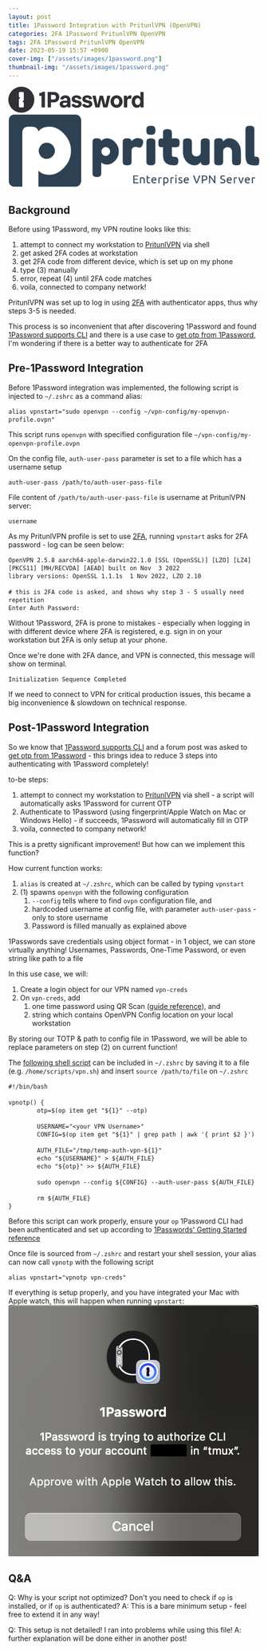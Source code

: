 ```yaml
---
layout: post
title: 1Password Integration with PritunlVPN (OpenVPN)
categories: 2FA 1Password PritunlVPN OpenVPN
tags: 2FA 1Password PritunlVPN OpenVPN
date: 2023-05-19 15:57 +0900
cover-img: ["/assets/images/1password.png"]
thumbnail-img: "/assets/images/1password.png"
---
```

![1Password](/assets/images/1password.png) ![PritunlVPN](/assets/images/pritunlvpn.png)

## Background

Before using 1Password, my VPN routine looks like this:
1. attempt to connect my workstation to [PritunlVPN](https://pritunl.com/) via shell
2. get asked 2FA codes at workstation
3. get 2FA code from different device, which is set up on my phone
4. type (3) manually 
5. error, repeat (4) until 2FA code matches
6. voila, connected to company network!

PritunlVPN was set up to log in using [2FA](https://docs.pritunl.com/docs/two-step-authentication) with authenticator apps, thus why steps 3-5 is needed. 

This process is so inconvenient that after discovering 1Password and found [1Password supports CLI](https://1password.com/downloads/command-line/) and there is a use case to [get otp from 1Password](https://1password.community/discussion/102228/how-do-i-retrieve-an-otp-token-value-via-1password-cli), I'm wondering if there is a better way to authenticate for 2FA

## Pre-1Password Integration

Before 1Password integration was implemented, the following script is injected to `~/.zshrc` as a command alias:

```
alias vpnstart="sudo openvpn --config ~/vpn-config/my-openvpn-profile.ovpn"
```

This script runs `openvpn` with specified configuration file `~/vpn-config/my-openvpn-profile.ovpn`

On the config file, `auth-user-pass` parameter is set to a file which has a username setup

```
auth-user-pass /path/to/auth-user-pass-file
```

File content of `/path/to/auth-user-pass-file` is username at PritunlVPN server:

```
username
```

As my PritunlVPN profile is set to use [2FA](https://docs.pritunl.com/docs/two-step-authentication), running `vpnstart` asks for 2FA password - log can be seen below: 

```
OpenVPN 2.5.8 aarch64-apple-darwin22.1.0 [SSL (OpenSSL)] [LZO] [LZ4] [PKCS11] [MH/RECVDA] [AEAD] built on Nov  3 2022
library versions: OpenSSL 1.1.1s  1 Nov 2022, LZO 2.10

# this is 2FA code is asked, and shows why step 3 - 5 usually need repetition
Enter Auth Password:
```

Without 1Password, 2FA is prone to mistakes - especially when logging in with different device where 2FA is registered, e.g. sign in on your workstation but 2FA is only setup at your phone.

Once we're done with 2FA dance, and VPN is connected, this message will show on terminal.
```
Initialization Sequence Completed
```

If we need to connect to VPN for critical production issues, this became a big inconvenience & slowdown on technical response.

## Post-1Password Integration

So we know that [1Password supports CLI](https://1password.com/downloads/command-line/) and a forum post was asked to [get otp from 1Password](https://1password.community/discussion/102228/how-do-i-retrieve-an-otp-token-value-via-1password-cli) - this brings idea to reduce 3 steps into authenticating with 1Password completely!

to-be steps:
1. attempt to connect my workstation to [PritunlVPN](https://pritunl.com/) via shell - a script will automatically asks 1Password for current OTP
2. Authenticate to 1Password (using fingerprint/Apple Watch on Mac or Windows Hello) - if succeeds, 1Password will automatically fill in OTP
3. voila, connected to company network!

This is a pretty significant improvement! But how can we implement this function?

How current function works:
1. `alias` is created at `~/.zshrc`, which can be called by typing `vpnstart`
2. (1) spawns `openvpn` with the following configuration
    1. `--config` tells where to find `ovpn` configuration file, and
    2. hardcoded username at config file, with parameter `auth-user-pass` - only to store username
    3. Password is filled manually as explained above

1Passwords save credentials using object format - in 1 object, we can store virtually anything! Usernames, Passwords, One-Time Password, or even string like path to a file

In this use case, we will:
1. Create a login object for our VPN named `vpn-creds`
2. On `vpn-creds`, add 
    1. one time password using QR Scan ([guide reference](https://docs.getvymo.com/en/latest/topics/how_to_setup_VPNand2FA/)), and 
    2. string which contains OpenVPN Config location on your local workstation

By storing our TOTP & path to config file in 1Password, we will be able to replace parameters on step (2) on current function!

The [following shell script](https://github.com/ChrHan/personal-scripts/blob/main/vpn-otp.sh) can be included in `~/.zshrc` by saving it to a file (e.g. `/home/scripts/vpn.sh`) and insert `source /path/to/file` on `~/.zshrc`
```
#!/bin/bash

vpnotp() {
        otp=$(op item get "${1}" --otp)

        USERNAME="<your VPN Username>"
        CONFIG=$(op item get "${1}" | grep path | awk '{ print $2 }')

        AUTH_FILE="/tmp/temp-auth-vpn-${1}"
        echo "${USERNAME}" > ${AUTH_FILE}
        echo "${otp}" >> ${AUTH_FILE}

        sudo openvpn --config ${CONFIG} --auth-user-pass ${AUTH_FILE}

        rm ${AUTH_FILE}
}
```

Before this script can work properly, ensure your `op` 1Password CLI had been authenticated and set up according to [1Passwords' Getting Started reference](https://developer.1password.com/docs/cli/get-started/)

Once file is sourced from `~/.zshrc` and restart your shell session, your alias can now call `vpnotp` with the following script
```
alias vpnstart="vpnotp vpn-creds"
```

If everything is setup properly, and you have integrated your Mac with Apple watch, this will happen when running `vpnstart`:
![Allow Login from Apple Watch](/assets/images/apple-watch-1password.png)

## Q&A

Q: Why is your script not optimized? Don't you need to check if `op` is installed, or if `op` is authenticated?
A: This is a bare minimum setup - feel free to extend it in any way!

Q: This setup is not detailed! I ran into problems while using this file!
A: further explanation will be done either in another post!
